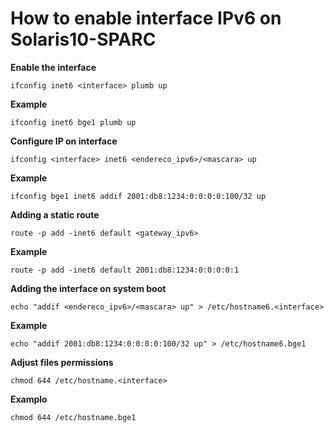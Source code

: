 # How to enable interface IPv6 on Solaris10-SPARC

**Enable the interface**
```shellscript
ifconfig inet6 <interface> plumb up
```
**Example**
```shellscript
ifconfig inet6 bge1 plumb up
```

**Configure IP on interface**
```shellscript
ifconfig <interface> inet6 <endereco_ipv6>/<mascara> up
```

**Example**
```shellscript
ifconfig bge1 inet6 addif 2001:db8:1234:0:0:0:0:100/32 up
```

**Adding a static route**
```shellscript
route -p add -inet6 default <gateway_ipv6>
```

**Example**
```shellscript
route -p add -inet6 default 2001:db8:1234:0:0:0:0:1
```

**Adding the interface on system boot**
```shellscript
echo "addif <endereco_ipv6>/<mascara> up" > /etc/hostname6.<interface>
```

**Example**
```shellscript
echo "addif 2001:db8:1234:0:0:0:0:100/32 up" > /etc/hostname6.bge1
```

**Adjust files permissions**
```shellscript
chmod 644 /etc/hostname.<interface>
```

**Examplo**
```shellscript
chmod 644 /etc/hostname.bge1
```
